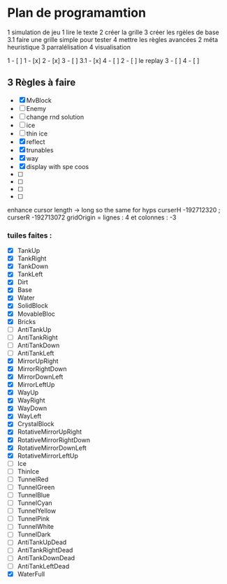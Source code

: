 # Plan de programamtion

1 simulation de jeu
	1 lire le texte
	2 créer la grille
	3 créer les rgèles de base
	3.1 faire une grille simple pour tester
	4 mettre les règles avancées
2 méta heuristique
3 parralélisation
4 visualisation


1 - [ ]
	1 - [x]
	2 - [x]
	3 - [ ]
	3.1 - [x]
	4 - [ ]
2 - [ ] le replay
3 - [ ]
4 - [ ]

## 3 Règles à faire
- [x] MvBlock
- [ ] Enemy
- [ ] change rnd solution
- [ ] ice
- [ ] thin ice
- [x] reflect
- [x] trunables
- [x] way
- [x] display with spe coos
- [ ]
- [ ]
- [ ]
- [ ]

enhance cursor length -> long so the same for hyps
curserH -192712320 ; curserR -192713072
gridOrigin = lignes : 4 et colonnes : -3

### tuiles faites :
 - [x]	TankUp
 - [x]	TankRight
 - [x]	TankDown
 - [x]	TankLeft
 - [x]	Dirt
 - [x]	Base
 - [x]	Water
 - [x]	SolidBlock
 - [x]	MovableBloc
 - [x]	Bricks
 - [ ]	AntiTankUp
 - [ ]	AntiTankRight
 - [ ]	AntiTankDown
 - [ ]	AntiTankLeft
 - [x]	MirrorUpRight
 - [x]	MirrorRightDown
 - [x]	MirrorDownLeft
 - [x]	MirrorLeftUp
 - [x]	WayUp
 - [x]	WayRight
 - [x]	WayDown
 - [x]	WayLeft
 - [x]	CrystalBlock
 - [x]	RotativeMirrorUpRight
 - [x]	RotativeMirrorRightDown
 - [x]	RotativeMirrorDownLeft
 - [x]	RotativeMirrorLeftUp
 - [ ]	Ice
 - [ ]	ThinIce
 - [ ]	TunnelRed
 - [ ]	TunnelGreen
 - [ ]	TunnelBlue
 - [ ]	TunnelCyan
 - [ ]	TunnelYellow
 - [ ]	TunnelPink
 - [ ]	TunnelWhite
 - [ ]	TunnelDark
 - [ ]	AntiTankUpDead
 - [ ]	AntiTankRightDead
 - [ ]	AntiTankDownDead
 - [ ]	AntiTankLeftDead
 - [x]	WaterFull
